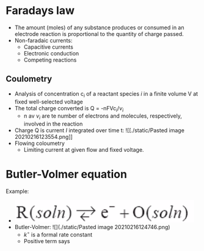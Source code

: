 # Faradays law
- The amount (moles) of any substance produces or consumed in an electrode reaction is proportional to the quantity of charge passed.
- Non-faradaic currents:
	- Capacitive currents
	- Electronic conduction
	- Competing reactions

## Coulometry
- Analysis of concentration c$_i$ of a reactant species $i$ in a finite volume V at fixed well-selected voltage
- The total charge converted is Q = -nFVc$_i$/$\nu_i$
	- n av $\nu_i$ are te number of electrons and molecules, respectively, involved in the reaction
- Charge Q is current $I$ integrated over time t: ![[./static/Pasted image 20210216123554.png]]
- Flowing coloumetry
	- Limiting current at given flow and fixed voltage.

# Butler-Volmer equation
Example:
- ![](./static/20210216124730.png)
- Butler-Volmer: ![](./static/Pasted image 20210216124746.png)
	- $k^{\circ}$ is a formal rate constant
	- Positive term says 

